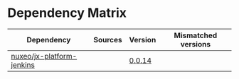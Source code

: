# Dependency Matrix

Dependency | Sources | Version | Mismatched versions
---------- | ------- | ------- | -------------------
[nuxeo/jx-platform-jenkins](https://github.com/nuxeo/jx-platform-jenkins) |  | [0.0.14](https://github.com/nuxeo/jx-platform-jenkins/releases/tag/v0.0.14) | 
